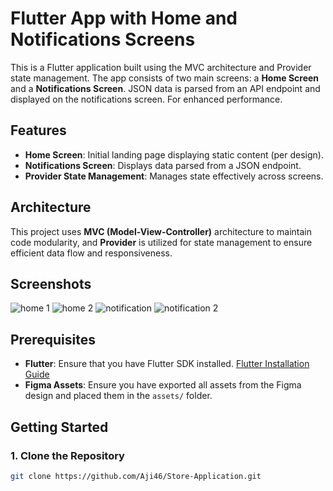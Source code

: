 
# Flutter App with Home and Notifications Screens

This is a Flutter application built using the MVC architecture and Provider state management. The app consists of two main screens: a **Home Screen** and a **Notifications Screen**. JSON data is parsed from an API endpoint and displayed on the notifications screen. For enhanced performance.

## Features

- **Home Screen**: Initial landing page displaying static content (per design).
- **Notifications Screen**: Displays data parsed from a JSON endpoint.
- **Provider State Management**: Manages state effectively across screens.

## Architecture

This project uses **MVC (Model-View-Controller)** architecture to maintain code modularity, and **Provider** is utilized for state management to ensure efficient data flow and responsiveness.

## Screenshots
![home 1](https://github.com/user-attachments/assets/6debbe85-6e39-4d8a-87d0-82e6294389a5)
![home 2](https://github.com/user-attachments/assets/daafcee7-2b64-4640-91e1-ce4519af9d89)
![notification](https://github.com/user-attachments/assets/3b7d416d-ac51-459a-b14b-60fb68b03c80)
![notification 2](https://github.com/user-attachments/assets/c4321d88-5bb7-46c1-bbca-d5fb71e436fb)
## Prerequisites

- **Flutter**: Ensure that you have Flutter SDK installed. [Flutter Installation Guide](https://flutter.dev/docs/get-started/install)
- **Figma Assets**: Ensure you have exported all assets from the Figma design and placed them in the `assets/` folder.

## Getting Started

### 1. Clone the Repository

```bash
git clone https://github.com/Aji46/Store-Application.git

